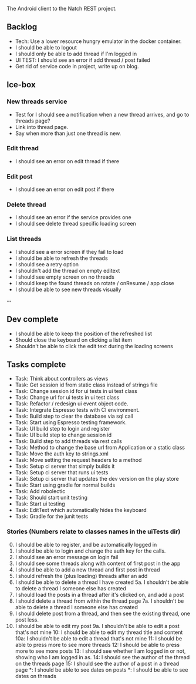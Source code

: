 The Android client to the Natch REST project.

## Backlog  

* Tech: Use a lower resource hungry emulator in the docker container.
* I should be able to logout
* I should only be able to add thread if I'm logged in
* UI TEST: I should see an error if add thread / post failed
* Get rid of service code in project, write up on blog.

## Ice-box

### New threads service
* Test for I should see a notification when a new thread arrives, and go to threads page?
* Link into thread page.
* Say when more than just one thread is new.

### Edit thread 

* I should see an error on edit thread if there

### Edit post 

* I should see an error on edit post if there

### Delete thread 

* I should see an error if the service provides one
* I should see delete thread specific loading screen

### List threads

* I should see a error screen if they fail to load
* I should be able to refresh the threads
* I should see a retry option
* I shouldn't add the thread on empty editext
* I should see empty screen on no threads
* I should keep the found threads on rotate / onResume / app close
* I should be able to see new threads visually

--

## Dev complete

* I should be able to keep the position of the refreshed list
* Should close the keyboard on clicking a list item
* Shouldn't be able to click the edit text during the loading screens

## Tasks complete

* Task: Think about controllers as views
* Task: Get session id from static class instead of strings file
* Task: Change session id for ui tests in ui test class
* Task: Change url for ui tests in ui test class
* Task: Refactor / redesign ui event object code.
* Task: Integrate Espresso tests with CI environment.
* Task: Build step to clear the database via sql call
* Task: Start using Espresso testing framework.
* Task: UI build step to login and register
* Task: UI build step to change session id
* Task: Build step to add threads via rest calls
* Task: Method to change the base url from Application or a static class
* Task: Move the auth key to strings.xml
* Task: Move setting the request headers to a method
* Task: Setup ci server that simply builds it
* Task: Setup ci server that runs ui tests
* Task: Setup ci server that updates the dev version on the play store
* Task: Start using gradle for normal builds
* Task: Add robolectic
* Task: Should start unit testing
* Task: Start ui testing
* Task: EditText which automatically hides the keyboard
* Task: Gradle for the junit tests

### Stories (Numbers relate to classes names in the uiTests dir)

00.  I should be able to register, and be automatically logged in
0.   I should be able to login and change the auth key for the calls.
0.   I should see an error message on login fail
1.   I should see some threads along with content of first post in the app
3.   I should be able to add a new thread and first post in thread
4.   I should refresh the (plus loading) threads after an add
5.   I should be able to delete a thread I have created 
5a.  I shouldn't be able to delete a thread I someone else has created 
6.   I should load the posts in a thread after it's clicked on, and add a post
7.   I should delete a thread from within the thread page
7a.  I shouldn't be able to delete a thread I someone else has created 
8.   I should delete post from a thread, and then see the existing thread, one post less.
9.   I should be able to edit my post
9a.  I shouldn't be able to edit a post that's not mine
10:  I should be able to edit my thread title and content
10a: I shouldn't be able to edit a thread that's not mine
11:  I should be able to press more to see more threads
12:  I should be able to press more to see more posts 
13:  I should see whether I am logged in or not, showing who I am logged in as.
14:  I should see the author of the thread on the threads page
15:  I should see the author of a post in a thread page
*:   I should be able to see dates on posts
*:   I should be able to see dates on threads
